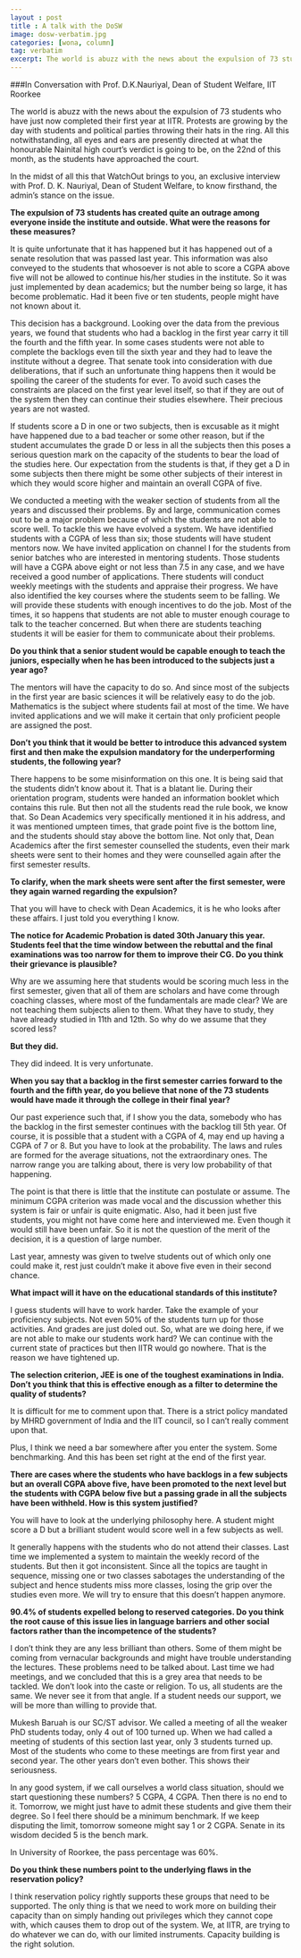 ```yaml
---
layout : post
title : A talk with the DoSW
image: dosw-verbatim.jpg
categories: [wona, column]
tag: verbatim
excerpt: The world is abuzz with the news about the expulsion of 73 students who have just now completed their first year at IITR. Protests are growing by the day with students and political parties throwing their hats in the ring.
---
```

###In Conversation with Prof. D.K.Nauriyal, Dean of Student Welfare, IIT Roorkee  

The world is abuzz with the news about the expulsion of 73 students who have just now completed their first year at IITR. Protests are growing by the day with students and political parties throwing their hats in the ring. All this notwithstanding, all eyes and ears are presently directed at what the honourable Nainital high court’s verdict is going to be, on the 22nd of this month, as the students have approached the court.  

In the midst of all this that WatchOut brings to you, an exclusive interview with Prof. D. K. Nauriyal, Dean of Student Welfare, to know firsthand, the admin’s stance on the issue.

__The expulsion of 73 students has created quite an outrage among everyone inside the institute and outside. What were the reasons for these measures?__  

It is quite unfortunate that it has happened but it has happened out of a senate resolution that was passed last year. This information was also conveyed to the students that whosoever is not able to score a CGPA above five will not be allowed to continue his/her studies in the institute. So it was just implemented by dean academics; but the number being so large, it has become problematic. Had it been five or ten students, people might have not known about it.  

This decision has a background. Looking over the data from the previous years, we found that students who had a backlog in the first year carry it till the fourth and the fifth year. In some cases students were not able to complete the backlogs even till the sixth year and they had to leave the institute without a degree. That senate took into consideration with due deliberations, that if such an unfortunate thing happens then it would be spoiling the career of the students for ever. To avoid such cases the constraints are placed on the first year level itself, so that if they are out of the system then they can continue their studies elsewhere. Their precious years are not wasted. 

If students score a D in one or two subjects, then is excusable as it might have happened due to a bad teacher or some other reason, but if the student accumulates the grade D or less in all the subjects then this poses a serious question mark on the capacity of the students to bear the load of the studies here. Our expectation from the students is that, if they get a D in some subjects then there might be some other subjects of their interest in which they would score higher and maintain an overall CGPA of five.  

We conducted a meeting with the weaker section of students from all the years and discussed their problems. By and large, communication comes out to be a major problem because of which the students are not able to score well. To tackle this we have evolved a system.
We have identified students with a CGPA of less than six; those students will have student mentors now. We have invited application on channel I for the students from senior batches who are interested in mentoring students. Those students will have a CGPA above eight or not less than 7.5 in any case, and we have received a good number of applications. There students will conduct weekly meetings with the students and appraise their progress. We have also identified the key courses where the students seem to be falling. We will provide these students with enough incentives to do the job. Most of the times, it so happens that students are not able to muster enough courage to talk to the teacher concerned. But when there are students teaching students it will be easier for them to communicate about their problems.  

__Do you think that a senior student would be capable enough to teach the juniors, especially when he has been introduced to the subjects just a year ago?__  

The mentors will have the capacity to do so. And since most of the subjects in the first year are basic sciences it will be relatively easy to do the job. Mathematics is the subject where students fail at most of the time. We have invited applications and we will make it certain that only proficient people are assigned the post.  

__Don’t you think that it would be better to introduce this advanced system first and then make the expulsion mandatory for the underperforming students, the following year?__  

There happens to be some misinformation on this one. It is being said that the students didn’t know about it. That is a blatant lie. During their orientation program, students were handed an information booklet which contains this rule. But then not all the students read the rule book, we know that. So Dean Academics very specifically mentioned it in his address, and it was mentioned umpteen times, that grade point five is the bottom line, and the students should stay above the bottom line. Not only that, Dean Academics after the first semester counselled the students, even their mark sheets were sent to their homes and they were counselled again after the first semester results.  

__To clarify, when the mark sheets were sent after the first semester, were they again warned regarding the expulsion?__  

That you will have to check with Dean Academics, it is he who looks after these affairs. I just told you everything I know.  

__The notice for Academic Probation is dated 30th January this year. Students feel that the time window between the rebuttal and the final examinations was too narrow for them to improve their CG. Do you think their grievance is plausible?__ 

Why are we assuming here that students would be scoring much less in the first semester, given that all of them are scholars and have come through coaching classes, where most of the fundamentals are made clear? We are not teaching them subjects alien to them. What they have to study, they have already studied in 11th and 12th. So why do we assume that they scored less?

__But they did.__  

They did indeed. It is very unfortunate.  

__When you say that a backlog in the first semester carries forward to the fourth and the fifth year, do you believe that none of the 73 students would have made it through the college in their final year?__  

Our past experience such that, if I show you the data, somebody who has the backlog in the first semester continues with the backlog till 5th year. Of course, it is possible that a student with a CGPA of 4, may end up having a CGPA of 7 or 8. But you have to look at the probability. The laws and rules are formed for the average situations, not the extraordinary ones. The narrow range you are talking about, there is very low probability of that happening.  

The point is that there is little that the institute can postulate or assume. The minimum CGPA criterion was made vocal and the discussion whether this system is fair or unfair is quite enigmatic. Also, had it been just five students, you might not have come here and interviewed me. Even though it would still have been unfair. So it is not the question of the merit of the decision, it is a question of large number. 

Last year, amnesty was given to twelve students out of which only one could make it, rest just couldn’t make it above five even in their second chance.  

__What impact will it have on the educational standards of this institute?__

I guess students will have to work harder. Take the example of your proficiency subjects. Not even 50% of the students turn up for those activities. And grades are just doled out. So, what are we doing here, if we are not able to make our students work hard? We can continue with the current state of practices but then IITR would go nowhere. That is the reason we have tightened up.  

__The selection criterion, JEE is one of the toughest examinations in India. Don’t you think that this is effective enough as a filter to determine the quality of students?__  

It is difficult for me to comment upon that. There is a strict policy mandated by MHRD government of India and the IIT council, so I can’t really comment upon that.

Plus, I think we need a bar somewhere after you enter the system. Some benchmarking. And this has been set right at the end of the first year.  

__There are cases where the students who have backlogs in a few subjects but an overall CGPA above five, have been promoted to the next level but the students with CGPA below five but a passing grade in all the subjects have been withheld. How is this system justified?__  

You will have to look at the underlying philosophy here. A student might score a D but a brilliant student would score well in a few subjects as well.  

It generally happens with the students who do not attend their classes. Last time we implemented a system to maintain the weekly record of the students. But then it got inconsistent. Since all the topics are taught in sequence, missing one or two classes sabotages the understanding of the subject and hence students miss more classes, losing the grip over the studies even more. We will try to ensure that this doesn’t happen anymore.  

__90.4% of students expelled belong to reserved categories. Do you think the root cause of this issue lies in language barriers and other social factors rather than the incompetence of the students?__  

I don’t think they are any less brilliant than others. Some of them might be coming from vernacular backgrounds and might have trouble understanding the lectures. These problems need to be talked about. Last time we had meetings, and we concluded that this is a grey area that needs to be tackled. We don’t look into the caste or religion. To us, all students are the same. We never see it from that  angle. If a student needs our support, we will be more than willing to provide that.  

Mukesh Baruah is our SC/ST advisor. We called a meeting of all the weaker PhD students today, only 4 out of 100 turned up. When we had called a meeting of students of this section last year, only 3 students turned up. Most of the students who come to these meetings are from first year and second year. The other years don’t even bother. This shows their seriousness. 

In any good system, if we call ourselves a world class situation, should we start questioning these numbers? 5 CGPA, 4 CGPA. Then there is no end to it. Tomorrow, we might just have to admit these students and give them their degree. So I feel there should be a minimum benchmark. If we keep disputing the limit, tomorrow someone might say 1 or 2 CGPA. Senate in its wisdom decided 5 is the bench mark.  

In University of Roorkee, the pass percentage was 60%.  

__Do you think these numbers point to the underlying flaws in the reservation policy?__  

I think reservation policy rightly supports these groups that need to be supported. The only thing is that we need to work more on building their capacity than on simply handing out privileges which they cannot cope with, which causes them to drop out of the system. We, at IITR, are trying to do whatever we can do, with our limited instruments. Capacity building is the right solution.
